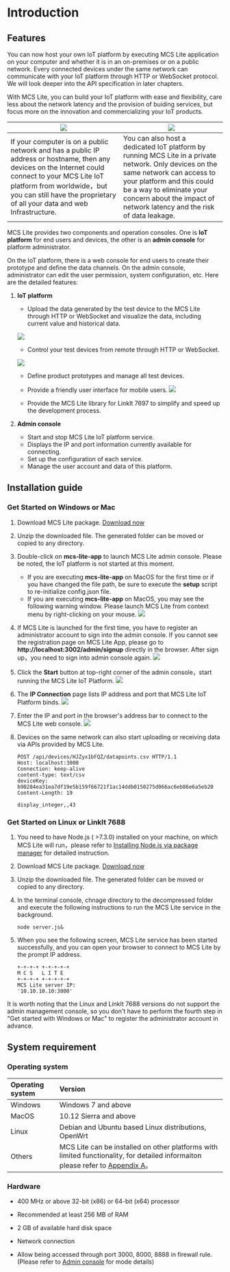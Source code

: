 # Introduction

## Features

You can now host your own IoT platform by executing MCS Lite application on your computer and whether it is in an on-premises or on a public network. Every connected devices under the same network can communicate with your IoT platform through HTTP or WebSocket protocol. We will look deeper into the API specification in later chapters.

With MCS Lite, you can build your IoT platform with ease and flexibility, care less about the network latency and the provision of buiding services, but focus more on the innovation and commercializing your IoT products.

|![](../../assets/public_network.png)|![](../../assets/private_network.png)|
|---|---|
|If your computer is on a public network and has a public IP address or hostname, then any devices on the Internet could connect to your MCS Lite IoT platform from worldwide，but you can still have the proprietary of all your data and web Infrastructure.|You can also host a dedicated IoT platform by running MCS Lite in a private network. Only devices on the same network can access to your platform and this could be a way to eliminate your concern about the impact of network latency and the risk of data leakage.|

MCS Lite provides two components and operation consoles. One is **IoT platform** for end users and devices, the other is an **admin console** for platform administrator.

On the IoT platform, there is a web console for end users to create their prototype and define the data channels. On the admin console, administrator can edit the user permission, system configuration, etc. Here are the detailed features:


1. **IoT platform**

   * Upload the data generated by the test device to the MCS Lite through HTTP or WebSocket and visualize the data, including current value and historical data.

	![](../../assets/mcs_lite_data_upload.png)
   
   * Control your test devices from remote through HTTP or WebSocket.

	![](../../assets/mcs_lite_remote_control_onoff.gif)

   * Define product prototypes and manage all test devices.

   * Provide a friendly user interface for mobile users.
 	![](../../assets/mcs_lite_mobile_view.png)

   * Provide the MCS Lite library for LinkIt 7697 to simplify and speed up the development process.

2. **Admin console**

   * Start and stop MCS Lite IoT platform service.
   * Displays the IP and port information currently available for connecting.
   * Set up the configuration of each service.
   * Manage the user account and data of this platform.

## Installation guide
### Get Started on Windows or Mac

1. Download MCS Lite package. [Download now](https://github.com/MCS-Lite/mcs-lite-app/releases)
2. Unzip the downloaded file. The generated folder can be moved or copied to any directory.
3. Double-click on **mcs-lite-app** to launch MCS Lite admin console. Please be noted, the IoT platform is not started at this moment.

   * If you are executing **mcs-lite-app** on MacOS for the first time or if you have changed the file path, be sure to execute the **setup** script to re-initialize config.json file.
   * If you are executing **mcs-lite-app** on MacOS, you may see the following warning window. Please launch MCS Lite from context menu by right-clicking on your mouse.
   	![](../../assets/unknown_warning.png)

4. If MCS Lite is launched for the first time, you have to register an administrator account to sign into the admin console. If you cannot see the registration page on MCS Lite App, please go to **http://localhost:3002/admin/signup** directly in the browser. After sign up，you need to sign into admin console again.
	![](../../assets/mcs_lite_admin_signup.png)
	
5. Click the **Start** button at top-right corner of the admin console，start running the MCS Lite IoT Platform.
	![](../../assets/mcs_lite_start_service.png)
	 
6. The **IP Connection** page lists IP address and port that MCS Lite IoT Platform binds.
	![](../../assets/mcs_lite_ip_list.png)
	
7. Enter the IP and port in the browser's address bar to connect to the MCS Lite web console. 
	![](../../assets/mcs_lite_url.png)
   
8. Devices on the same network can also start uploading or receiving data via APIs provided by MCS Lite.

	```
	POST /api/devices/HJZyx1bFQZ/datapoints.csv HTTP/1.1
	Host: localhost:3000
	Connection: keep-alive
	content-type: text/csv
	deviceKey: b90284ea31ea7df19e5b159f66721f1ac14ddb0150275d066ac6eb86e6a5eb20
	Content-Length: 19

	display_integer,,43
	```

### Get Started on Linux or LinkIt 7688
1. You need to have Node.js ( >7.3.0) installed on your machine, on which MCS Lite will run，please refer to  [Installing Node.js via package manager](https://nodejs.org/en/download/package-manager/) for detailed instruction.
2. Download MCS Lite package. [Download now](https://github.com/MCS-Lite/mcs-lite-app/releases)
3. Unzip the downloaded file. The generated folder can be moved or copied to any directory.
4. In the terminal console, chnage directory to the decompressed folder and execute the following instructions to run the MCS Lite service in the background.
	```
	node server.js&
	```
5. When you see the following screen, MCS Lite service has been started successfully, and you can open your browser to connect to MCS Lite by the prompt IP address. 

	```
	+-+-+-+ +-+-+-+-+
 	M C S   L I T E 
	+-+-+-+ +-+-+-+-+
 	MCS Lite server IP: 
 	'10.10.10.10:3000'
	```
It is worth noting that the Linux and LinkIt 7688 versions do not support the admin management console, so you don't have to perform the fourth step in "Get started with Windows or Mac" to register the administrator account in advance.


## System requirement

### Operating system

| **Operating system** | **Version** |
| :--- | :--- |
| Windows | Windows 7 and above |
| MacOS | 10.12 Sierra and above |
| Linux | Debian and Ubuntu based Linux distributions, OpenWrt |
| Others | MCS Lite can be installed on other platforms with limited functionality, for detailed informaiton please refer to [Appendix A](/mcs_lite_platform.md)。 |

### Hardware

* 400 MHz or above 32-bit (x86) or 64-bit (x64) processor

* Recommended at least 256 MB of RAM

* 2 GB of available hard disk space

* Network connection

* Allow being accessed through port 3000, 8000, 8888 in firewall rule. (Please refer to [Admin console](/mcs_lite_usage/mcs_lite_admin_usage.md) for mode details)
